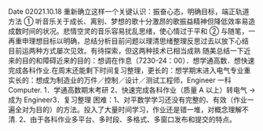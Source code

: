 Date
02021.10.18
重新确立这样一个关键认识：振奋心态，明确目标，端正轨道方法
① 听音乐关于成长、离别、梦想的歌十分激昂的歌振益精神但降低效率易造成数时间的状况。悲情空灵的音乐容易扰乱思绪，使心情过于平和
② 与随笔，一再重申理想目标以明确，总结分析目前问题以理清思绪整理反思过去以放下心结
目前运两种方式屡次见效。有待探索，但这两种技术已相当成熟
随美总结一下近来的目的和障碍近来的目的：想调在作息（7230-24：00）．想学通高数．想快速完成各科作业.在周末还能剩下时间复习整理，更长的：想学期末进入电气专业重实长的：想成为制造业的万件／控制／设计／测试工程师，Engineer 一科 Computer.
1．学通高数期末考研 2、快速完成各科作业（质量 A 以上）转电气 → 成为 Engineer3．复习整理
困难：1、对平数学学习还没有完整的、有效（作业一遍全对为目的）的方法。投入了大量时间学习，作业还是错一堆，对概念理解不清.
2、由于各科作业多平台、多时段、多格式、多窗口发布和提交的特点。
